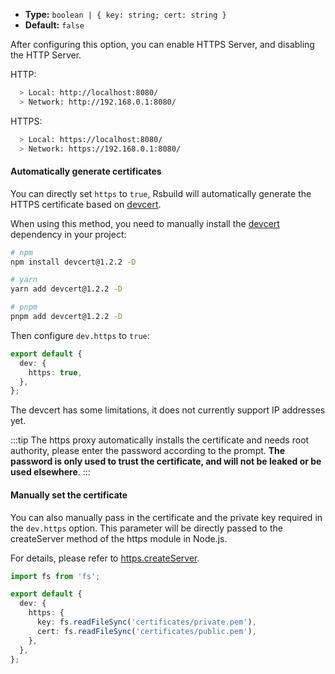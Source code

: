 - **Type:** `boolean | { key: string; cert: string }`
- **Default:** `false`

After configuring this option, you can enable HTTPS Server, and disabling the HTTP Server.

HTTP:

```bash
  > Local: http://localhost:8080/
  > Network: http://192.168.0.1:8080/
```

HTTPS:

```bash
  > Local: https://localhost:8080/
  > Network: https://192.168.0.1:8080/
```

#### Automatically generate certificates

You can directly set `https` to `true`, Rsbuild will automatically generate the HTTPS certificate based on [devcert](https://github.com/davewasmer/devcert).

When using this method, you need to manually install the [devcert](https://github.com/davewasmer/devcert) dependency in your project:

```bash
# npm
npm install devcert@1.2.2 -D

# yarn
yarn add devcert@1.2.2 -D

# pnpm
pnpm add devcert@1.2.2 -D
```

Then configure `dev.https` to `true`:

```ts
export default {
  dev: {
    https: true,
  },
};
```

The devcert has some limitations, it does not currently support IP addresses yet.

:::tip
The https proxy automatically installs the certificate and needs root authority, please enter the password according to the prompt.
**The password is only used to trust the certificate, and will not be leaked or be used elsewhere**.
:::

#### Manually set the certificate

You can also manually pass in the certificate and the private key required in the `dev.https` option. This parameter will be directly passed to the createServer method of the https module in Node.js.

For details, please refer to [https.createServer](https://nodejs.org/api/https.html#https_https_createserver_options_requestlistener).

```ts
import fs from 'fs';

export default {
  dev: {
    https: {
      key: fs.readFileSync('certificates/private.pem'),
      cert: fs.readFileSync('certificates/public.pem'),
    },
  },
};
```
